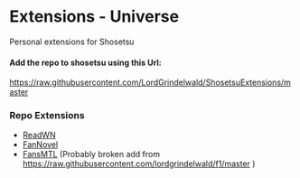 # Extensions - Universe

Personal extensions for Shosetsu

#### Add the repo to shosetsu using this Url:

https://raw.githubusercontent.com/LordGrindelwald/ShosetsuExtensions/master


### Repo Extensions
- [ReadWN](https://www.readwn.com/)
- [FanNovel](https://www.fannovel.com/)
- [FansMTL](https://www.fansmtl.com/) (Probably broken add from https://raw.githubusercontent.com/lordgrindelwald/f1/master )
